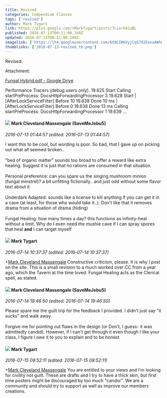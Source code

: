 ```yaml
---
title: Revised
categories: Compendium Classes
tags: ['revised']
author: Mark Tygart
link: https://plus.google.com/+MarkTygart/posts/7cixr642uBL
published: 2016-07-13T00:11:00.240Z
updated: 2016-07-13T00:11:00.240Z
imagelink: ['https://lh4.googleusercontent.com/6X9CI06VyjCqS7d2EevaAWh8Z9npAATPdbWczqJED5EVrGZM6XcxOYigi_lQhAvelIq_kiNnZvNQGQJuMxN01LgAY3bevEN9noT_OGZ3KWMNyGdJPnBObpr0uhEKb40CryBum67U=s1600']
thumblinks: ['2016-07-13-revised_tb.png']
---
```


Revised.


Attachment:

<a href='https://drive.google.com/file/d/0B7cav44145d9ZnZ0M1ZNMlJPQVk/view?usp=sharing'>Fungal Hybrid.pdf - Google Drive</a>


Performance Tracers (debug users only). 19.625 Start Calling startPreProcess: DocsHttpForwardingProcessor 3 19.628 Start | [AfterLockServiceFilter] Before 10 19.638 Done 10 ms | [AfterLockServiceFilter] Before 0 19.638 Done 13 ms Calling startPreProcess: DocsHttpForwardingProcessor 1 19.639 ...
<div id='comment z13jzrrx4vjzjdllb22sizqwevrchveui'>
  <h4><img src='{{site.baseurl}}//images/avatars/115718708177334866794_photo.jpg'> Mark Cleveland Massengale (SaveMeJebu5)</h4>
      <p><cite>2016-07-13 01:44:57 (edited: 2016-07-13 01:44:57)</cite></p>
        <p>I want this to be cool, but wording is poor. So bad, that I gave up on picking out what all seemed broken..<br /><br />&quot;bed of organic matter&quot; sounds too broad to offer a reward like extra healing. Suggest it is just that no rations are consumed in that situation<br /><br />Personal preference: can you spare us the singing mushroom minion (fungal minstrel)? a bit unfitting fictionally.. and just odd without some flavor text about it<br /><br />Underdark Adapted: sounds like a license to kill anything if you can get it in a cave (at least, for those who would take it..). Don&#39;t like that it removes drama from a situation of drama (hiding)<br /><br />Fungal Healing: how many times a day? this functions as infinity-heal without a limit. Why do I even need the mushie cave if I can spray spores that heal <b>and</b> I can target myself</p>
</div>
        

<div id='comment z13jzrrx4vjzjdllb22sizqwevrchveui'>
  <h4><img src='{{site.baseurl}}//images/avatars/118088719859349999400_photo.jpg'> Mark Tygart</h4>
      <p><cite>2016-07-14 10:37:37 (edited: 2016-07-14 10:37:37)</cite></p>
        <p><span class="proflinkWrapper"><span class="proflinkPrefix">+</span><a class="proflink" href="https://plus.google.com/115718708177334866794" oid="115718708177334866794">Mark Cleveland Massengale</a></span> Constructive criticism, please. It is why I post on the site. This is a small revision to a much worked over CC from a year ago, which the Tavern at the time loved. Fungal Healing acts as the Clerical spell, as stated.</p>
</div>
        

<div id='comment z13jzrrx4vjzjdllb22sizqwevrchveui'>
  <h4><img src='{{site.baseurl}}//images/avatars/115718708177334866794_photo.jpg'> Mark Cleveland Massengale (SaveMeJebu5)</h4>
      <p><cite>2016-07-14 19:46:50 (edited: 2016-07-14 19:46:50)</cite></p>
        <p>Please spare me the guilt trip for the feedback I provided. I didn&#39;t just say &quot;it sucks&quot; and walk away.<br /><br />Forgive me for pointing out flaws in the design (or Don&#39;t, I guess- it was admittedly candid). However, if I can&#39;t get through it even though I like your class, I figure I <i>owe</i> it to you to explain and to be honest</p>
</div>
        

<div id='comment z13jzrrx4vjzjdllb22sizqwevrchveui'>
  <h4><img src='{{site.baseurl}}//images/avatars/118088719859349999400_photo.jpg'> Mark Tygart</h4>
      <p><cite>2016-07-15 08:52:11 (edited: 2016-07-15 08:52:11)</cite></p>
        <p><span class="proflinkWrapper"><span class="proflinkPrefix">+</span><a class="proflink" href="https://plus.google.com/115718708177334866794" oid="115718708177334866794">Mark Cleveland Massengale</a></span> You are entitled to your views and I&#39;m looking for civility not guilt. These are drafts and I try to have a thick skin, but first time posters might be discouraged by too much &quot;candor&quot;. We are a community and should try to support as well as improve our members creations.</p>
</div>
        